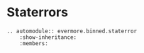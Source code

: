 # Staterrors

```{eval-rst}
.. automodule:: evermore.binned.staterror
    :show-inheritance:
    :members:
```
